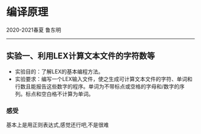 # 编译原理
2020-2021春夏 鲁东明
****
## 实验一、利用LEX计算文本文件的字符数等
- 实验目的：了解LEX的基本编程方法。
- 实验要求：编写一个LEX输入文件，使之生成可计算文本文件的字符、单词和行数且能报告这些数字的程序。单词为不带标点或空格的字母和/数字的序列。标点和空白格不计算为单词。

### 感受
基本上是用正则表达式,感觉还行吧,不是很难
